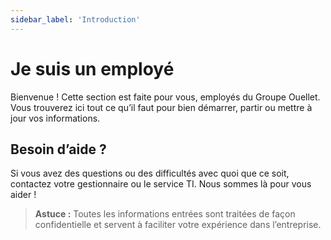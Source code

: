 ```yaml
---
sidebar_label: 'Introduction'
---
```


# Je suis un employé

Bienvenue ! Cette section est faite pour vous, employés du Groupe Ouellet. Vous trouverez ici tout ce qu’il faut pour bien démarrer, partir ou mettre à jour vos informations.

## Besoin d’aide ?

Si vous avez des questions ou des difficultés avec quoi que ce soit, contactez votre gestionnaire ou le service TI. Nous sommes là pour vous aider !

> **Astuce :** Toutes les informations entrées sont traitées de façon confidentielle et servent à faciliter votre expérience dans l’entreprise.
